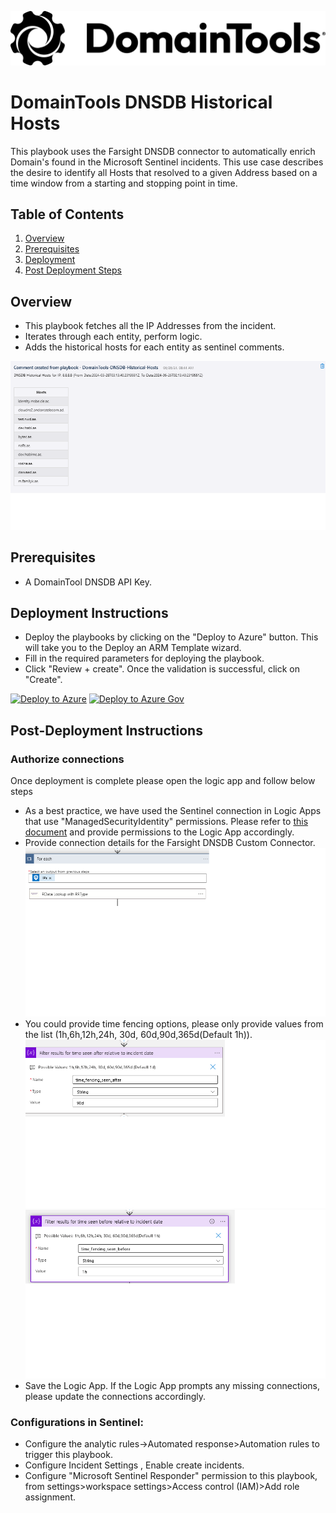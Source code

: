 ![DomainTools DNSDB](images/logo.png)

# DomainTools DNSDB Historical Hosts 
This playbook uses the Farsight DNSDB connector to automatically enrich Domain's found in the Microsoft Sentinel incidents. This use case describes the desire to identify all Hosts that resolved to a given Address based on a time window from a starting and stopping point in time.

## Table of Contents

1. [Overview](#overview)
2. [Prerequisites](#prerequisites)
3. [Deployment](#deployment)
4. [Post Deployment Steps](#postdeployment)

<a name="overview">

## Overview
- This playbook fetches all the IP Addresses from the incident.
- Iterates through each entity, perform logic.
- Adds the historical hosts for each entity as sentinel comments.

![Incident Comments](images/comments.png)

<a name="prerequisites">

## Prerequisites
- A DomainTool DNSDB API Key.

<a name="deployment">

## Deployment Instructions
- Deploy the playbooks by clicking on the "Deploy to Azure" button. This will take you to the Deploy an ARM Template wizard.
- Fill in the required parameters for deploying the playbook.
- Click "Review + create". Once the validation is successful, click on "Create".

[![Deploy to Azure](https://aka.ms/deploytoazurebutton)](https://portal.azure.com/#create/Microsoft.Template/uri/https%3A%2F%2Fraw.githubusercontent.com%2FAzure%2FAzure-Sentinel%2Fmaster%2FSolutions%2FDomainTools%2FPlaybooks%2FDomainTools-DNSDB-Historical-Hosts%2Fazuredeploy.json)
[![Deploy to Azure Gov](https://aka.ms/deploytoazuregovbutton)](https://portal.azure.us/#create/Microsoft.Template/uri/https%3A%2F%2Fraw.githubusercontent.com%2FAzure%2FAzure-Sentinel%2Fmaster%2FSolutions%2FDomainTools%2FPlaybooks%2FDomainTools-DNSDB-Historical-Hosts%2Fazuredeploy.json)

<a name="postdeployment">

## Post-Deployment Instructions
### Authorize connections
Once deployment is complete please open the logic app and follow below steps
- As a best practice, we have used the Sentinel connection in Logic Apps that use "ManagedSecurityIdentity" permissions. Please refer to [this document](https://techcommunity.microsoft.com/t5/microsoft-sentinel-blog/what-s-new-managed-identity-for-azure-sentinel-logic-apps/ba-p/2068204) and provide permissions to the Logic App accordingly.
- Provide connection details for the Farsight DNSDB Custom Connector.
![connections one](images/for_each_01.png)
- You could provide time fencing options, please only provide values from the list (1h,6h,12h,24h, 30d, 60d,90d,365d(Default 1h)).
![incident after](images/results_after.png)
![incident before](images/results_before.png)
- Save the Logic App. If the Logic App prompts any missing connections, please update the connections accordingly.
### Configurations in Sentinel:
- Configure the analytic rules->Automated response>Automation rules to trigger this playbook.
- Configure Incident Settings , Enable create incidents.
- Configure "Microsoft Sentinel Responder" permission to this playbook, from settings>workspace settings>Access control (IAM)>Add role assignment.
